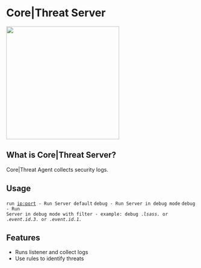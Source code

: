 # Core|Threat Server
<img src="https://corethreat.net/assets/img/logo.png" height="300px"> 

## What is Core|Threat Server?
Core|Threat Agent collects security logs.

## Usage
<code>run <ip:port> - Run Server default</code>
<code>debug - Run Server in debug mode</code>
<code>debug <regex> - Run Server in debug mode with filter - example: debug .*lsass.* or .*event.id.3.* or .*event.id.1.*</code>

## Features
+ Runs listener and collect logs
+ Use rules to identify threats
